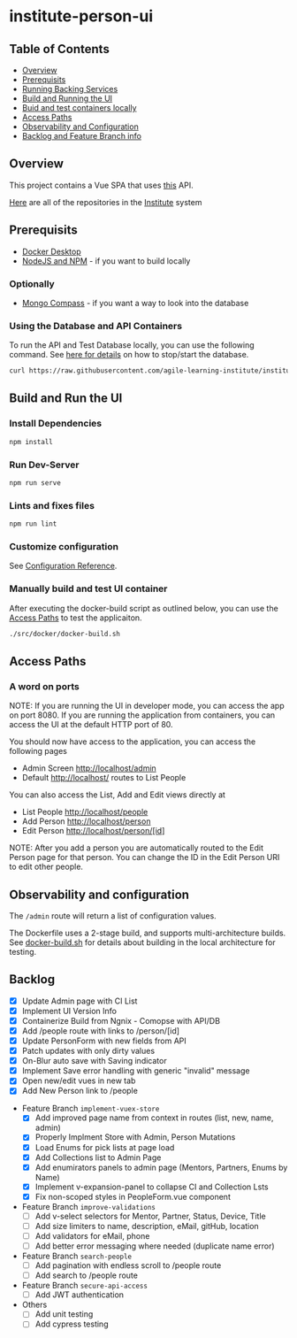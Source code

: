 # institute-person-ui

## Table of Contents

- [Overview](#overview)
- [Prerequisits](#prerequisits)
- [Running Backing Services](#install-dependencies)
- [Build and Running the UI](#build-and-run-the-ui)
- [Buid and test containers locally](#manually-build-and-test-ui-container)
- [Access Paths](#access-paths)
- [Observability and Configuration](#observability-and-configuration)
- [Backlog and Feature Branch info](#backlog)

## Overview

This project contains a Vue SPA that uses [this](https://github.com/agile-learning-institute/institute-person-api) API.

[Here](https://github.com/orgs/agile-learning-institute/repositories?q=institute&type=all&sort=name) are all of the repositories in the [Institute](https://github.com/agile-learning-institute/institute/tree/main) system

## Prerequisits

- [Docker Desktop](https://www.docker.com/products/docker-desktop/)
- [NodeJS and NPM](https://docs.npmjs.com/downloading-and-installing-node-js-and-npm) - if you want to build locally

### Optionally

- [Mongo Compass](https://www.mongodb.com/try/download/compass) - if you want a way to look into the database

### Using the Database and API Containers

To run the API and Test Database locally, you can use the following command. See [here for details](https://github.com/agile-learning-institute/institute/blob/main/docker-compose/README.md) on how to stop/start the database.

```bash
curl https://raw.githubusercontent.com/agile-learning-institute/institute/main/docker-compose/run-local-person-api.sh | /bin/bash
```

## Build and Run the UI

### Install Dependencies

``` bash
npm install
```

### Run Dev-Server

``` bash
npm run serve
```

### Lints and fixes files

``` bash
npm run lint
```

### Customize configuration

See [Configuration Reference](https://cli.vuejs.org/config/).

### Manually build and test UI container

After executing the docker-build script as outlined below, you can use the [Access Paths](#access-paths) to test the applicaiton.

```bash
./src/docker/docker-build.sh
```

## Access Paths

### A word on ports

NOTE: If you are running the UI in developer mode, you can access the app on port 8080. If you are running the application from containers, you can access the UI at the default HTTP port of 80.

You should now have access to the application, you can access the following pages

- Admin Screen [http://localhost/admin](http://localhost/admin)
- Default [http://localhost/](http://localhost/) routes to List People

You can also access the List, Add and Edit views directly at

- List People [http://localhost/people](http://localhost/people)
- Add Person [http://localhost/person](http://localhost/person)
- Edit Person [http://localhost/person/[id]](http://localhost/person/[id])

NOTE: After you add a person you are automatically routed to the Edit Person page for that person. You can change the ID in the Edit Person URI to edit other people.

## Observability and configuration

The ```/admin``` route will return a list of configuration values.

The Dockerfile uses a 2-stage build, and supports multi-architecture builds. See [docker-build.sh](./src/docker/docker-build.sh) for details about building in the local architecture for testing.

## Backlog

- [x] Update Admin page with CI List
- [x] Implement UI Version Info
- [x] Containerize Build from Ngnix - Comopse with API/DB
- [x] Add /people route with links to /person/[id]
- [x] Update PersonForm with new fields from API
- [x] Patch updates with only dirty values
- [x] On-Blur auto save with Saving indicator
- [x] Implement Save error handling with generic "invalid" message
- [x] Open new/edit vues in new tab
- [x] Add New Person link to /people

- Feature Branch ```implement-vuex-store```
  - [x] Add improved page name from context in routes (list, new, name, admin)
  - [x] Properly Implment Store with Admin, Person Mutations
  - [x] Load Enums for pick lists at page load
  - [x] Add Collections list to Admin Page
  - [x] Add enumirators panels to admin page (Mentors, Partners, Enums by Name)
  - [x] Implement v-expansion-panel to collapse CI and Collection Lsts
  - [x] Fix non-scoped styles in PeopleForm.vue component

- Feature Branch ```improve-validations```
  - [ ] Add v-select selectors for Mentor, Partner, Status, Device, Title
  - [ ] Add size limiters to name, description, eMail, gitHub, location
  - [ ] Add validators for eMail, phone
  - [ ] Add better error messaging where needed (duplicate name error)

- Feature Branch ```search-people```
  - [ ] Add pagination with endless scroll to /people route
  - [ ] Add search to /people route

- Feature Branch ```secure-api-access```
  - [ ] Add JWT authentication

- Others
  - [ ] Add unit testing
  - [ ] Add cypress testing
